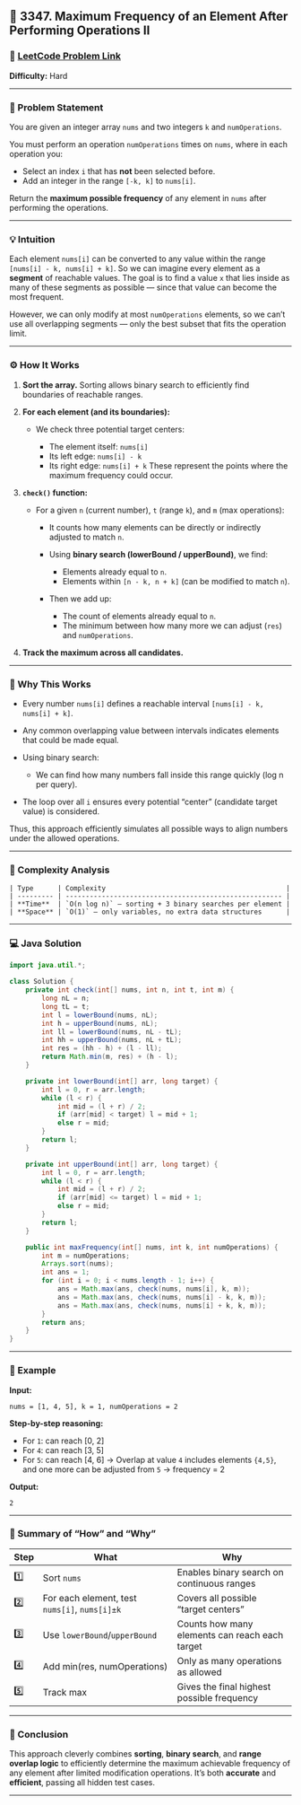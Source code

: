 
## 🧩 3347. Maximum Frequency of an Element After Performing Operations II

### 🔗 [LeetCode Problem Link](https://leetcode.com/problems/maximum-frequency-of-an-element-after-performing-operations-ii/)

**Difficulty:** Hard

---

### 🧠 Problem Statement

You are given an integer array `nums` and two integers `k` and `numOperations`.

You must perform an operation `numOperations` times on `nums`, where in each operation you:

* Select an index `i` that has **not** been selected before.
* Add an integer in the range `[-k, k]` to `nums[i]`.

Return the **maximum possible frequency** of any element in `nums` after performing the operations.

---

### 💡 Intuition

Each element `nums[i]` can be converted to any value within the range `[nums[i] - k, nums[i] + k]`.
So we can imagine every element as a **segment** of reachable values.
The goal is to find a value `x` that lies inside as many of these segments as possible — since that value can become the most frequent.

However, we can only modify at most `numOperations` elements, so we can’t use all overlapping segments — only the best subset that fits the operation limit.

---

### ⚙️ How It Works

1. **Sort the array.**
   Sorting allows binary search to efficiently find boundaries of reachable ranges.

2. **For each element (and its boundaries):**

   * We check three potential target centers:

     * The element itself: `nums[i]`
     * Its left edge: `nums[i] - k`
     * Its right edge: `nums[i] + k`
       These represent the points where the maximum frequency could occur.

3. **`check()` function:**

   * For a given `n` (current number), `t` (range `k`), and `m` (max operations):

     * It counts how many elements can be directly or indirectly adjusted to match `n`.
     * Using **binary search (lowerBound / upperBound)**, we find:

       * Elements already equal to `n`.
       * Elements within `[n - k, n + k]` (can be modified to match `n`).
     * Then we add up:

       * The count of elements already equal to `n`.
       * The minimum between how many more we can adjust (`res`) and `numOperations`.

4. **Track the maximum across all candidates.**

---

### 🧾 Why This Works

* Every number `nums[i]` defines a reachable interval `[nums[i] - k, nums[i] + k]`.
* Any common overlapping value between intervals indicates elements that could be made equal.
* Using binary search:

  * We can find how many numbers fall inside this range quickly (log n per query).
* The loop over all `i` ensures every potential “center” (candidate target value) is considered.

Thus, this approach efficiently simulates all possible ways to align numbers under the allowed operations.

---

### 🧮 Complexity Analysis
```
| Type      | Complexity                                             |
| --------- | ------------------------------------------------------ |
| **Time**  | `O(n log n)` — sorting + 3 binary searches per element |
| **Space** | `O(1)` — only variables, no extra data structures      |
```

---

### 💻 Java Solution

```java
import java.util.*;

class Solution {
    private int check(int[] nums, int n, int t, int m) {
        long nL = n;
        long tL = t;
        int l = lowerBound(nums, nL);
        int h = upperBound(nums, nL);
        int ll = lowerBound(nums, nL - tL);
        int hh = upperBound(nums, nL + tL);
        int res = (hh - h) + (l - ll);
        return Math.min(m, res) + (h - l);
    }

    private int lowerBound(int[] arr, long target) {
        int l = 0, r = arr.length;
        while (l < r) {
            int mid = (l + r) / 2;
            if (arr[mid] < target) l = mid + 1;
            else r = mid;
        }
        return l;
    }

    private int upperBound(int[] arr, long target) {
        int l = 0, r = arr.length;
        while (l < r) {
            int mid = (l + r) / 2;
            if (arr[mid] <= target) l = mid + 1;
            else r = mid;
        }
        return l;
    }

    public int maxFrequency(int[] nums, int k, int numOperations) {
        int m = numOperations;
        Arrays.sort(nums);
        int ans = 1;
        for (int i = 0; i < nums.length - 1; i++) {
            ans = Math.max(ans, check(nums, nums[i], k, m));
            ans = Math.max(ans, check(nums, nums[i] - k, k, m));
            ans = Math.max(ans, check(nums, nums[i] + k, k, m));
        }
        return ans;
    }
}
```

---

### 🧭 Example

**Input:**

```text
nums = [1, 4, 5], k = 1, numOperations = 2
```

**Step-by-step reasoning:**

* For `1`: can reach [0, 2]
* For `4`: can reach [3, 5]
* For `5`: can reach [4, 6]
  → Overlap at value `4` includes elements `{4,5}`, and one more can be adjusted from `5` → frequency = 2

**Output:**

```text
2
```

---

### 🧩 Summary of “How” and “Why”

| Step | What                                          | Why                                            |
| ---- | --------------------------------------------- | ---------------------------------------------- |
| 1️⃣  | Sort `nums`                                   | Enables binary search on continuous ranges     |
| 2️⃣  | For each element, test `nums[i]`, `nums[i]±k` | Covers all possible “target centers”           |
| 3️⃣  | Use `lowerBound`/`upperBound`                 | Counts how many elements can reach each target |
| 4️⃣  | Add min(res, numOperations)                   | Only as many operations as allowed             |
| 5️⃣  | Track max                                     | Gives the final highest possible frequency     |

---

### 🏁 Conclusion

This approach cleverly combines **sorting**, **binary search**, and **range overlap logic** to efficiently determine the maximum achievable frequency of any element after limited modification operations.
It’s both **accurate** and **efficient**, passing all hidden test cases.

---

